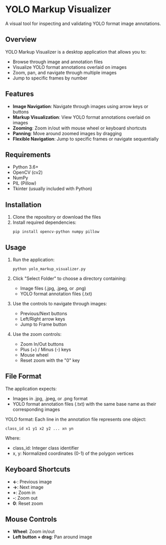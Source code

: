# YOLO Markup Visualizer

A visual tool for inspecting and validating YOLO format image annotations.

## Overview

YOLO Markup Visualizer is a desktop application that allows you to:
- Browse through image and annotation files
- Visualize YOLO format annotations overlaid on images
- Zoom, pan, and navigate through multiple images
- Jump to specific frames by number

## Features

- **Image Navigation**: Navigate through images using arrow keys or buttons
- **Markup Visualization**: View YOLO format annotations overlaid on images
- **Zooming**: Zoom in/out with mouse wheel or keyboard shortcuts
- **Panning**: Move around zoomed images by dragging
- **Flexible Navigation**: Jump to specific frames or navigate sequentially

## Requirements

- Python 3.6+
- OpenCV (cv2)
- NumPy
- PIL (Pillow)
- Tkinter (usually included with Python)

## Installation

1. Clone the repository or download the files
2. Install required dependencies:
   ```
   pip install opencv-python numpy pillow
   ```

## Usage

1. Run the application:
   ```
   python yolo_markup_visualizer.py
   ```

2. Click "Select Folder" to choose a directory containing:
   - Image files (.jpg, .jpeg, or .png)
   - YOLO format annotation files (.txt)

3. Use the controls to navigate through images:
   - Previous/Next buttons
   - Left/Right arrow keys
   - Jump to Frame button

4. Use the zoom controls:
   - Zoom In/Out buttons
   - Plus (+) / Minus (-) keys
   - Mouse wheel
   - Reset zoom with the "0" key

## File Format

The application expects:
- Images in .jpg, .jpeg, or .png format
- YOLO format annotation files (.txt) with the same base name as their corresponding images

YOLO format: Each line in the annotation file represents one object:
```
class_id x1 y1 x2 y2 ... xn yn
```
Where:
- class_id: Integer class identifier
- x, y: Normalized coordinates (0-1) of the polygon vertices

## Keyboard Shortcuts

- **←**: Previous image
- **→**: Next image
- **+**: Zoom in
- **-**: Zoom out
- **0**: Reset zoom

## Mouse Controls

- **Wheel**: Zoom in/out
- **Left button + drag**: Pan around image
